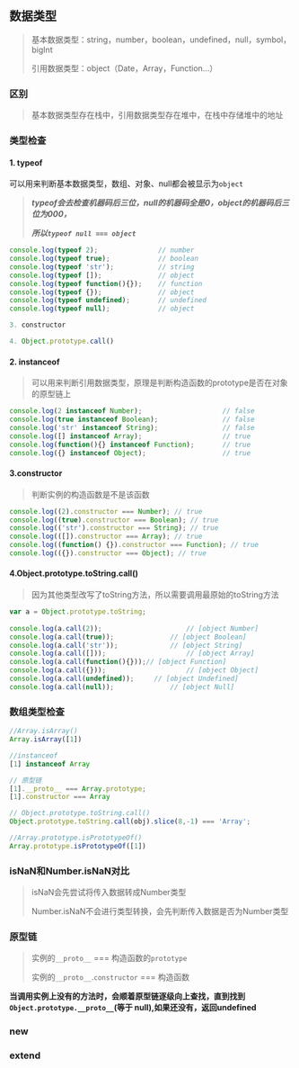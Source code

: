 ## 数据类型

> 基本数据类型：string，number，boolean，undefined，null，symbol，bigInt
>
> 引用数据类型：object（Date，Array，Function...）

### 区别

> 基本数据类型存在栈中，引用数据类型存在堆中，在栈中存储堆中的地址

### 类型检查

#### 1. typeof  

可以用来判断基本数据类型，数组、对象、null都会被显示为`object`

> ***typeof会去检查机器码后三位，null的机器码全是0，object的机器码后三位为000，***
>
> ***所以`typeof null === object`***

```js
console.log(typeof 2);               // number
console.log(typeof true);            // boolean
console.log(typeof 'str');           // string
console.log(typeof []);              // object    
console.log(typeof function(){});    // function
console.log(typeof {});              // object
console.log(typeof undefined);       // undefined
console.log(typeof null);            // object

3. constructor

4. Object.prototype.call()
```

#### 2. instanceof

> 可以用来判断引用数据类型，原理是判断构造函数的prototype是否在对象的原型链上

```js
console.log(2 instanceof Number);                    // false
console.log(true instanceof Boolean);                // false 
console.log('str' instanceof String);                // false 
console.log([] instanceof Array);                    // true
console.log(function(){} instanceof Function);       // true
console.log({} instanceof Object);                   // true
```

#### 3.constructor

> 判断实例的构造函数是不是该函数

```js
console.log((2).constructor === Number); // true
console.log((true).constructor === Boolean); // true
console.log(('str').constructor === String); // true
console.log(([]).constructor === Array); // true
console.log((function() {}).constructor === Function); // true
console.log(({}).constructor === Object); // true
```

#### 4.Object.prototype.toString.call()

> 因为其他类型改写了toString方法，所以需要调用最原始的toString方法

```js
var a = Object.prototype.toString;
 
console.log(a.call(2));  					// [object Number]
console.log(a.call(true));				// [object Boolean]
console.log(a.call('str'));				// [object String]
console.log(a.call([]));					// [object Array]
console.log(a.call(function(){}));// [object Function]
console.log(a.call({}));					// [object Object]
console.log(a.call(undefined)); 	// [object Undefined]
console.log(a.call(null)); 				// [object Null]
```

### 数组类型检查

```js
//Array.isArray()
Array.isArray([1])

//instanceof
[1] instanceof Array

// 原型链
[1].__proto__ === Array.prototype;
[1].constructor === Array

// Object.prototype.toString.call()
Object.prototype.toString.call(obj).slice(8,-1) === 'Array';

//Array.prototype.isPrototypeOf()
Array.prototype.isPrototypeOf([1])
```

### isNaN和Number.isNaN对比

> isNaN会先尝试将传入数据转成Number类型
>
> Number.isNaN不会进行类型转换，会先判断传入数据是否为Number类型

### 原型链

> 实例的`__proto__`	===	构造函数的`prototype`
>
> 实例的`__proto__`.`constructor`	===	构造函数

**当调用实例上没有的方法时，会顺着原型链逐级向上查找，直到找到`Object.prototype.__proto__`(等于 null),如果还没有，返回undefined**

### new

### extend



